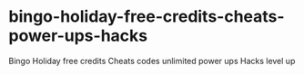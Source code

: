 # bingo-holiday-free-credits-cheats-power-ups-hacks
Bingo Holiday free credits Cheats codes unlimited power ups Hacks level up
